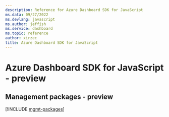 ```yaml
---
description: Reference for Azure Dashboard SDK for JavaScript
ms.data: 09/27/2022
ms.devlang: javascript
ms.author: jeffish
ms.service: dashboard
ms.topic: reference
author: xirzec
title: Azure Dashboard SDK for JavaScript
---
```

# Azure Dashboard SDK for JavaScript - preview

## Management packages - preview
[!INCLUDE [mgmt-packages](dashboard-mgmt-index.md)]